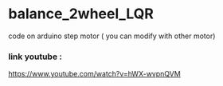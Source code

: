 # balance_2wheel_LQR
code on arduino
step motor ( you can modify with other motor) 
### link youtube : 
https://www.youtube.com/watch?v=hWX-wvpnQVM
